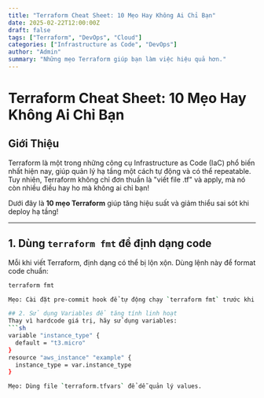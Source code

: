 ```yaml
---
title: "Terraform Cheat Sheet: 10 Mẹo Hay Không Ai Chỉ Bạn"
date: 2025-02-22T12:00:00Z
draft: false
tags: ["Terraform", "DevOps", "Cloud"]
categories: ["Infrastructure as Code", "DevOps"]
author: "Admin"
summary: "Những mẹo Terraform giúp bạn làm việc hiệu quả hơn."
---
```


# Terraform Cheat Sheet: 10 Mẹo Hay Không Ai Chỉ Bạn

## Giới Thiệu
Terraform là một trong những công cụ Infrastructure as Code (IaC) phổ biến nhất hiện nay, giúp quản lý hạ tầng một cách tự động và có thể repeatable. Tuy nhiên, Terraform không chỉ đơn thuần là "viết file .tf" và apply, mà nó còn nhiều điều hay ho mà không ai chỉ bạn!

Dưới đây là **10 mẹo Terraform** giúp tăng hiệu suất và giảm thiểu sai sót khi deploy hạ tầng!

---

## 1. Dùng `terraform fmt` để định dạng code
Mỗi khi viết Terraform, định dạng có thể bị lộn xộn. Dùng lệnh này để format code chuẩn:
```sh
terraform fmt

Mẹo: Cài đặt pre-commit hook để tự động chạy `terraform fmt` trước khi commit.

## 2. Sử dụng Variables để tăng tính linh hoạt
Thay vì hardcode giá trị, hãy sử dụng variables:
```sh
variable "instance_type" {
  default = "t3.micro"
}
resource "aws_instance" "example" {
  instance_type = var.instance_type
}

Mẹo: Dùng file `terraform.tfvars` để dễ quản lý values.